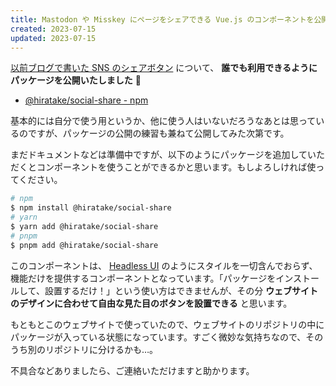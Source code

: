 ```yaml
---
title: Mastodon や Misskey にページをシェアできる Vue.js のコンポーネントを公開しました
created: 2023-07-15
updated: 2023-07-15
---
```


[以前ブログで書いた SNS のシェアボタン](/blog/20230707/) について、 **誰でも利用できるようにパッケージを公開いたしました** 🎉

- [@hiratake/social-share - npm](https://www.npmjs.com/package/@hiratake/social-share)

基本的には自分で使う用というか、他に使う人はいないだろうなあとは思っているのですが、パッケージの公開の練習も兼ねて公開してみた次第です。

まだドキュメントなどは準備中ですが、以下のようにパッケージを追加していただくとコンポーネントを使うことができるかと思います。もしよろしければ使ってください。

```sh
# npm
$ npm install @hiratake/social-share
# yarn
$ yarn add @hiratake/social-share
# pnpm
$ pnpm add @hiratake/social-share
```

このコンポーネントは、 [Headless UI](https://headlessui.com/) のようにスタイルを一切含んでおらず、機能だけを提供するコンポーネントとなっています。「パッケージをインストールして、設置するだけ！」という使い方はできませんが、その分 **ウェブサイトのデザインに合わせて自由な見た目のボタンを設置できる** と思います。

もともとこのウェブサイトで使っていたので、ウェブサイトのリポジトリの中にパッケージが入っている状態になっています。すごく微妙な気持ちなので、そのうち別のリポジトリに分けるかも…。

不具合などありましたら、ご連絡いただけますと助かります。
